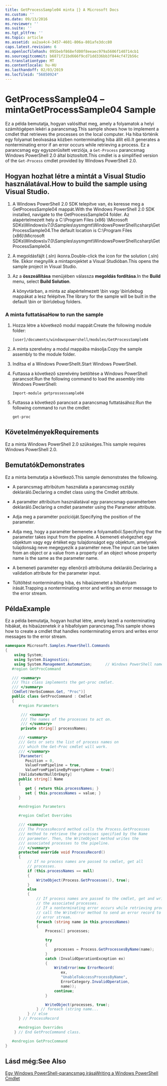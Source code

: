 ```yaml
---
title: GetProcessSample04 minta |} A Microsoft Docs
ms.custom: ''
ms.date: 09/13/2016
ms.reviewer: ''
ms.suite: ''
ms.tgt_pltfrm: ''
ms.topic: article
ms.assetid: aa2aa4c4-3457-4601-806a-801afe3dcc80
caps.latest.revision: 6
ms.openlocfilehash: 095bebf868efd00f8eeaec979a5606f140714cb1
ms.sourcegitcommit: b6871f21bd666f9cd71dd336bb3f844cf472b56c
ms.translationtype: MT
ms.contentlocale: hu-HU
ms.lasthandoff: 02/03/2019
ms.locfileid: "56850924"
---
```

# <a name="getprocesssample04-sample"></a><span data-ttu-id="4dc54-102">GetProcessSample04 – minta</span><span class="sxs-lookup"><span data-stu-id="4dc54-102">GetProcessSample04 Sample</span></span>

<span data-ttu-id="4dc54-103">Ez a példa bemutatja, hogyan valósíthat meg, amely a folyamatok a helyi számítógépen lekéri a parancsmag.</span><span class="sxs-lookup"><span data-stu-id="4dc54-103">This sample shows how to implement a cmdlet that retrieves the processes on the local computer.</span></span> <span data-ttu-id="4dc54-104">Ha hiba történik egy folyamat beolvasása közben nonterminating hiba állít elő.</span><span class="sxs-lookup"><span data-stu-id="4dc54-104">It generates a nonterminating error if an error occurs while retrieving a process.</span></span> <span data-ttu-id="4dc54-105">Ez a parancsmag egy egyszerűsített verziója, a `Get-Process` parancsmag Windows PowerShell 2.0 által biztosított.</span><span class="sxs-lookup"><span data-stu-id="4dc54-105">This cmdlet is a simplified version of the `Get-Process` cmdlet provided by Windows PowerShell 2.0.</span></span>

## <a name="how-to-build-the-sample-using-visual-studio"></a><span data-ttu-id="4dc54-106">Hogyan hozhat létre a mintát a Visual Studio használatával.</span><span class="sxs-lookup"><span data-stu-id="4dc54-106">How to build the sample using Visual Studio.</span></span>

1. <span data-ttu-id="4dc54-107">A Windows PowerShell 2.0 SDK telepítve van, és keresse meg a GetProcessSample04 mappát.</span><span class="sxs-lookup"><span data-stu-id="4dc54-107">With the Windows PowerShell 2.0 SDK installed, navigate to the GetProcessSample04 folder.</span></span> <span data-ttu-id="4dc54-108">Az alapértelmezett hely a C:\Program Files (x86) \Microsoft SDKs\Windows\v7.0\Samples\sysmgmt\WindowsPowerShell\csharp\GetProcessSample04.</span><span class="sxs-lookup"><span data-stu-id="4dc54-108">The default location is C:\Program Files (x86)\Microsoft SDKs\Windows\v7.0\Samples\sysmgmt\WindowsPowerShell\csharp\GetProcessSample04.</span></span>

2. <span data-ttu-id="4dc54-109">A megoldásfájlt (.sln) ikonra.</span><span class="sxs-lookup"><span data-stu-id="4dc54-109">Double-click the icon for the solution (.sln) file.</span></span> <span data-ttu-id="4dc54-110">Ekkor megnyílik a mintaprojektet a Visual Studióban.</span><span class="sxs-lookup"><span data-stu-id="4dc54-110">This opens the sample project in Visual Studio.</span></span>

3. <span data-ttu-id="4dc54-111">Az a **összeállítása** menüjében válassza **megoldás fordítása**.</span><span class="sxs-lookup"><span data-stu-id="4dc54-111">In the **Build** menu, select **Build Solution**.</span></span>

    <span data-ttu-id="4dc54-112">A könyvtárban, a minta az alapértelmezett \bin vagy \bin\debug mappákat a lesz felépítve.</span><span class="sxs-lookup"><span data-stu-id="4dc54-112">The library for the sample will be built in the default \bin or \bin\debug folders.</span></span>

### <a name="how-to-run-the-sample"></a><span data-ttu-id="4dc54-113">A minta futtatása</span><span class="sxs-lookup"><span data-stu-id="4dc54-113">How to run the sample</span></span>

1. <span data-ttu-id="4dc54-114">Hozza létre a következő modul mappát:</span><span class="sxs-lookup"><span data-stu-id="4dc54-114">Create the following module folder:</span></span>

    `[user]/documents/windowspowershell/modules/GetProcessSample04`

2. <span data-ttu-id="4dc54-115">A minta szerelvény a modul mappába másolja.</span><span class="sxs-lookup"><span data-stu-id="4dc54-115">Copy the sample assembly to the module folder.</span></span>

3. <span data-ttu-id="4dc54-116">Indítsa el a Windows PowerShellt.</span><span class="sxs-lookup"><span data-stu-id="4dc54-116">Start Windows PowerShell.</span></span>

4. <span data-ttu-id="4dc54-117">Futtassa a következő szerelvény betöltése a Windows PowerShell parancsot:</span><span class="sxs-lookup"><span data-stu-id="4dc54-117">Run the following command to load the assembly into Windows PowerShell:</span></span>

    `Import-module getprossessample04`

5. <span data-ttu-id="4dc54-118">Futtassa a következő parancsot a parancsmag futtatásához:</span><span class="sxs-lookup"><span data-stu-id="4dc54-118">Run the following command to run the cmdlet:</span></span>

    `get-proc`

## <a name="requirements"></a><span data-ttu-id="4dc54-119">Követelmények</span><span class="sxs-lookup"><span data-stu-id="4dc54-119">Requirements</span></span>

<span data-ttu-id="4dc54-120">Ez a minta Windows PowerShell 2.0 szükséges.</span><span class="sxs-lookup"><span data-stu-id="4dc54-120">This sample requires Windows PowerShell 2.0.</span></span>

## <a name="demonstrates"></a><span data-ttu-id="4dc54-121">Bemutatók</span><span class="sxs-lookup"><span data-stu-id="4dc54-121">Demonstrates</span></span>

<span data-ttu-id="4dc54-122">Ez a minta bemutatja a következő.</span><span class="sxs-lookup"><span data-stu-id="4dc54-122">This sample demonstrates the following.</span></span>

- <span data-ttu-id="4dc54-123">A parancsmag attribútum használata a parancsmag osztály deklaráló.</span><span class="sxs-lookup"><span data-stu-id="4dc54-123">Declaring a cmdlet class using the Cmdlet attribute.</span></span>

- <span data-ttu-id="4dc54-124">A paraméter attribútum használatával egy parancsmag-paraméterben deklaráló.</span><span class="sxs-lookup"><span data-stu-id="4dc54-124">Declaring a cmdlet parameter using the Parameter attribute.</span></span>

- <span data-ttu-id="4dc54-125">Adja meg a paraméter pozícióját.</span><span class="sxs-lookup"><span data-stu-id="4dc54-125">Specifying the position of the parameter.</span></span>

- <span data-ttu-id="4dc54-126">Adja meg, hogy a paraméter bemenete a folyamatból.</span><span class="sxs-lookup"><span data-stu-id="4dc54-126">Specifying that the parameter takes input from the pipeline.</span></span> <span data-ttu-id="4dc54-127">A bemeneti elvégezhet egy objektum vagy egy értéket egy tulajdonságot egy objektum, amelynek tulajdonság neve megegyezik a paraméter neve.</span><span class="sxs-lookup"><span data-stu-id="4dc54-127">The input can be taken from an object or a value from a property of an object whose property name is the same as the parameter name.</span></span>

- <span data-ttu-id="4dc54-128">A bemeneti paraméter egy ellenőrző attribútuma deklaráló.</span><span class="sxs-lookup"><span data-stu-id="4dc54-128">Declaring a validation attribute for the parameter input.</span></span>

- <span data-ttu-id="4dc54-129">Túltöltést nonterminating hiba, és hibaüzenetet a hibafolyam írását.</span><span class="sxs-lookup"><span data-stu-id="4dc54-129">Trapping a nonterminating error and writing an error message to the error stream.</span></span>

## <a name="example"></a><span data-ttu-id="4dc54-130">Példa</span><span class="sxs-lookup"><span data-stu-id="4dc54-130">Example</span></span>

<span data-ttu-id="4dc54-131">Ez a példa bemutatja, hogyan hozhat létre, amely kezeli a nonterminating hibákat, és hibaüzenetek ír a hibafolyam parancsmag.</span><span class="sxs-lookup"><span data-stu-id="4dc54-131">This sample shows how to create a cmdlet that handles nonterminating errors and writes error messages to the error stream.</span></span>

```csharp
namespace Microsoft.Samples.PowerShell.Commands
{
    using System;
    using System.Diagnostics;
    using System.Management.Automation;      // Windows PowerShell namespace.
   #region GetProcCommand

   /// <summary>
   /// This class implements the get-proc cmdlet.
   /// </summary>
   [Cmdlet(VerbsCommon.Get, "Proc")]
   public class GetProcCommand : Cmdlet
   {
      #region Parameters

       /// <summary>
       /// The names of the processes to act on.
       /// </summary>
       private string[] processNames;

      /// <summary>
      /// Gets or sets the list of process names on
      /// which the Get-Proc cmdlet will work.
      /// </summary>
      [Parameter(
         Position = 0,
         ValueFromPipeline = true,
         ValueFromPipelineByPropertyName = true)]
      [ValidateNotNullOrEmpty]
      public string[] Name
      {
         get { return this.processNames; }
         set { this.processNames = value; }
      }

      #endregion Parameters

      #region Cmdlet Overrides

      /// <summary>
      /// The ProcessRecord method calls the Process.GetProcesses
      /// method to retrieve the processes specified by the Name
      /// parameter. Then, the WriteObject method writes the
      /// associated processes to the pipeline.
      /// </summary>
      protected override void ProcessRecord()
      {
          // If no process names are passed to cmdlet, get all
          // processes.
          if (this.processNames == null)
          {
              WriteObject(Process.GetProcesses(), true);
          }
          else
          {
              // If process names are passed to the cmdlet, get and write
              // the associated processes.
              // If a nonterminating error occurs while retrieving processes,
              // call the WriteError method to send an error record to the
              // error stream.
              foreach (string name in this.processNames)
              {
                  Process[] processes;

                  try
                  {
                      processes = Process.GetProcessesByName(name);
                  }
                  catch (InvalidOperationException ex)
                  {
                      WriteError(new ErrorRecord(
                         ex,
                         "UnableToAccessProcessByName",
                         ErrorCategory.InvalidOperation,
                         name));
                      continue;
                  }

                  WriteObject(processes, true);
              } // foreach (string name...
          } // else
      } // ProcessRecord

      #endregion Overrides
    } // End GetProcCommand class.

   #endregion GetProcCommand
}
```

## <a name="see-also"></a><span data-ttu-id="4dc54-132">Lásd még:</span><span class="sxs-lookup"><span data-stu-id="4dc54-132">See Also</span></span>

[<span data-ttu-id="4dc54-133">Egy Windows PowerShell-parancsmag írása</span><span class="sxs-lookup"><span data-stu-id="4dc54-133">Writing a Windows PowerShell Cmdlet</span></span>](./writing-a-windows-powershell-cmdlet.md)
